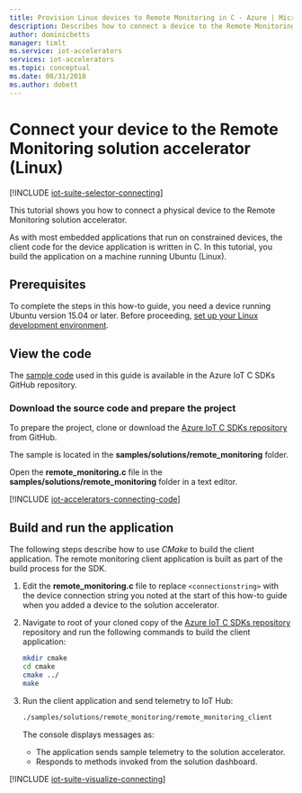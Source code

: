 ```yaml
---
title: Provision Linux devices to Remote Monitoring in C - Azure | Microsoft Docs
description: Describes how to connect a device to the Remote Monitoring solution accelerator using an application written in C running on Linux.
author: dominicbetts
manager: timlt
ms.service: iot-accelerators
services: iot-accelerators
ms.topic: conceptual
ms.date: 08/31/2018
ms.author: dobett
---
```


# Connect your device to the Remote Monitoring solution accelerator (Linux)

[!INCLUDE [iot-suite-selector-connecting](../../includes/iot-suite-selector-connecting.md)]

This tutorial shows you how to connect a physical device to the Remote Monitoring solution accelerator.

As with most embedded applications that run on constrained devices, the client code for the device application is written in C. In this tutorial, you build the application on a machine running Ubuntu (Linux).

## Prerequisites

To complete the steps in this how-to guide, you need a device running Ubuntu version 15.04 or later. Before proceeding, [set up your Linux development environment](https://github.com/Azure/azure-iot-sdk-c/blob/master/doc/devbox_setup.md#linux).

## View the code

The [sample code](https://github.com/Azure/azure-iot-sdk-c/tree/master/samples/solutions/remote_monitoring) used in this guide is available in the Azure IoT C SDKs GitHub repository.

### Download the source code and prepare the project

To prepare the project, clone or download the [Azure IoT C SDKs repository](https://github.com/Azure/azure-iot-sdk-c) from GitHub.

The sample is located in the **samples/solutions/remote_monitoring** folder.

Open the **remote_monitoring.c** file in the **samples/solutions/remote_monitoring** folder in a text editor.

[!INCLUDE [iot-accelerators-connecting-code](../../includes/iot-accelerators-connecting-code.md)]

## Build and run the application

The following steps describe how to use *CMake* to build the client application. The remote monitoring client application is built as part of the build process for the SDK.

1. Edit the **remote_monitoring.c** file to replace `<connectionstring>` with the device connection string you noted at the start of this how-to guide when you added a device to the solution accelerator.

1. Navigate to root of your cloned copy of the [Azure IoT C SDKs repository](https://github.com/Azure/azure-iot-sdk-c) repository and run the following commands to build the client application:

    ```sh
    mkdir cmake
    cd cmake
    cmake ../
    make
    ```

1. Run the client application and send telemetry to IoT Hub:

    ```sh
    ./samples/solutions/remote_monitoring/remote_monitoring_client
    ```

    The console displays messages as:

    - The application sends sample telemetry to the solution accelerator.
    - Responds to methods invoked from the solution dashboard.

[!INCLUDE [iot-suite-visualize-connecting](../../includes/iot-suite-visualize-connecting.md)]
